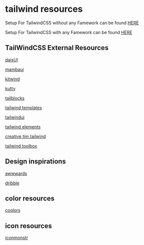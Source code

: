 # tailwind resources

Setup For TailwindCSS without any Famework can be found [HERE](https://tailwindcss.com/docs/installation) 

Setup For TailwindCSS with any Famework can be found [HERE](https://tailwindcss.com/docs/installation/framework-guides)

## TailWindCSS External Resources

[daisUI](https://daisyui.com/)

[mambaui](https://mambaui.com/components/hero)

[kitwind](https://kitwind.io/products/kometa/components)

[kutty](https://kutty.netlify.app/components/heroes/)

[tailblocks](https://tailblocks.cc/)

[tailwind templates](https://tailwindtemplates.co/)

[tailwindui](https://tailwindui.com/)

[tailwind elements](https://tailwind-elements.com/)

[creative tim tailwind](https://www.creative-tim.com/bits/tags/tailwind/)

[tailwind toolbox](https://www.tailwindtoolbox.com/)

## Design inspirations

[awwwards](https://www.awwwards.com/)

[dribble](https://dribbble.com/)

## color resources

[coolors](https://coolors.co/)

## icon resources

[iconmonstr](https://iconmonstr.com/)
